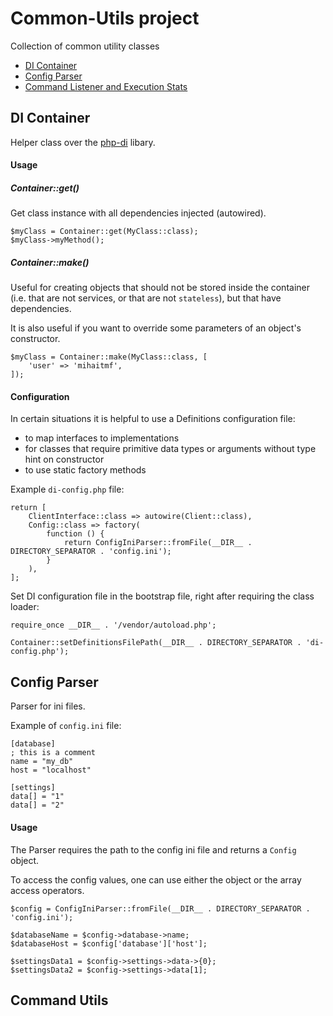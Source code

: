 # Common-Utils project
Collection of common utility classes 
* [DI Container](#di-container)
* [Config Parser](#config-parser)
* [Command Listener and Execution Stats](#command-utils)

## DI Container
Helper class over the [php-di](https://php-di.org/doc/) libary.

#### Usage
##### Container::get()
Get class instance with all dependencies injected (autowired).
```
$myClass = Container::get(MyClass::class);
$myClass->myMethod();
```

##### Container::make()
Useful for creating objects that should not be stored inside the container
(i.e. that are not services, or that are not `stateless`), but that have dependencies.

It is also useful if you want to override some parameters of an object's constructor.
```
$myClass = Container::make(MyClass::class, [
    'user' => 'mihaitmf',
]);
```

#### Configuration
In certain situations it is helpful to use a Definitions configuration file:
* to map interfaces to implementations
* for classes that require primitive data types or arguments without type hint on constructor
* to use static factory methods

Example `di-config.php` file:
```
return [
    ClientInterface::class => autowire(Client::class),
    Config::class => factory(
        function () {
            return ConfigIniParser::fromFile(__DIR__ . DIRECTORY_SEPARATOR . 'config.ini');
        }
    ),
];
```
Set DI configuration file in the bootstrap file, right after requiring the class loader:
```
require_once __DIR__ . '/vendor/autoload.php';

Container::setDefinitionsFilePath(__DIR__ . DIRECTORY_SEPARATOR . 'di-config.php');
```

## Config Parser
Parser for ini files.

Example of `config.ini` file:
```
[database]
; this is a comment
name = "my_db"
host = "localhost"

[settings]
data[] = "1"
data[] = "2"
```

#### Usage
The Parser requires the path to the config ini file and returns a `Config` object.

To access the config values, one can use either the object or the array access operators.
```
$config = ConfigIniParser::fromFile(__DIR__ . DIRECTORY_SEPARATOR . 'config.ini');

$databaseName = $config->database->name;
$databaseHost = $config['database']['host'];

$settingsData1 = $config->settings->data->{0};
$settingsData2 = $config->settings->data[1];
```

## Command Utils
